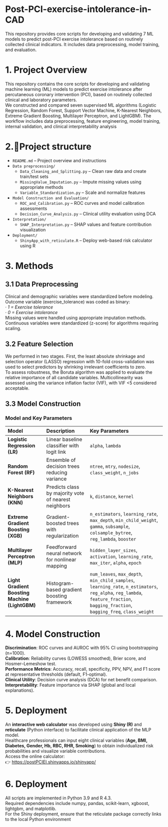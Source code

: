 # Post-PCI-exercise-intolerance-in-CAD
This repository provides core scripts for developing and validating 7 ML models to predict post-PCI exercise intolerance based on routinely collected clinical indicators. It includes data preprocessing, model training, and evaluation.
# 1. Project Overview
  This repository contains the core scripts for developing and validating machine learning (ML) models to predict exercise intolerance after percutaneous coronary intervention (PCI), based on routinely collected clinical and laboratory parameters.  
  We constructed and compared seven supervised ML algorithms (Logistic Regression, Random Forest, Support Vector Machine, K-Nearest Neighbors, Extreme Gradient Boosting, Multilayer Perceptron, and LightGBM). The workflow includes data preprocessing, feature engineering, model training, internal validation, and clinical interpretability analysis

# 2.📁Project structure

- `README.md` – Project overview and instructions
- `Data preprocessing/`
  - `Data_Cleaning_and_Splitting.py` – Clean raw data and create train/test sets
  - `MissingValue_Imputation.py` – Impute missing values using appropriate methods
  - `Variable_Standardization.py` – Scale and normalize features
- `Model Construction and Evaluation/`
  - `ROC_and_Calibration.py` – ROC curves and model calibration assessments
  - `Decision_Curve_Analysis.py` – Clinical utility evaluation using DCA
- `Interpretation/`
  - `SHAP_Interpretation.py` – SHAP values and feature contribution visualization
- `Deployment/`
  - `ShinyApp_with_reticulate.R` – Deploy web-based risk calculator using R


# 3. Methods
## 3.1 Data Preprocessing
Clinical and demographic variables were standardized before modeling.  
Outcome variable (exercise_tolerance) was coded as binary:  
· _1 = Exercise tolerance_  
· _0 = Exercise intolerance_    
Missing values were handled using appropriate imputation methods.  
Continuous variables were standardized (z-score) for algorithms requiring scaling.  
## 3.2 Feature Selection
We performed in two stages. First, the least absolute shrinkage and selection operator (LASSO) regression with 10-fold cross-validation was used to select predictors by shrinking irrelevant coefficients to zero.   
To assess robustness, the Boruta algorithm was applied to evaluate the relative importance of all candidate variables. Multicollinearity was assessed using the variance inflation factor (VIF), with VIF <5 considered acceptable.  
## 3.3 Model Construction
### Model and Key Parameters
| Model | Description | Key Parameters |
|:------|:-------------|:----------------|
| **Logistic Regression (LR)** | Linear baseline classifier with logit link | `alpha`, `lambda` |
| **Random Forest (RF)** | Ensemble of decision trees reducing variance | `ntree`, `mtry`, `nodesize`, `class_weight`, `n_jobs` |
| **K-Nearest Neighbors (KNN)** | Predicts class by majority vote of nearest neighbors | `k`, `distance`, `kernel` |
| **Extreme Gradient Boosting (XGB)** | Gradient-boosted trees with regularization | `n_estimators`, `learning_rate`, `max_depth`, `min_child_weight`, `gamma`, `subsample`, `colsample_bytree`, `reg_lambda`, `booster` |
| **Multilayer Perceptron (MLP)** | Feedforward neural network for nonlinear mapping | `hidden_layer_sizes`, `activation`, `learning_rate`, `max_iter`, `alpha`, `epoch` |
| **Light Gradient Boosting Machine (LightGBM)** | Histogram-based gradient boosting framework | `num_leaves`, `max_depth`, `min_child_samples`, `learning_rate`, `n_estimators`, `reg_alpha`, `reg_lambda`, `feature_fraction`, `bagging_fraction`, `bagging_freq`, `class_weight` |
# 4. Model Construction
**Discrimination**: ROC curves and AUROC with 95% CI using bootstrapping (n=1000).  
**Calibration**: Reliability curves (LOWESS smoothed), Brier score, and Hosmer–Lemeshow test.  
**Performance Metrics**: Accuracy, recall, specificity, PPV, NPV, and F1 score at representative thresholds (default, F1-optimal).  
**Clinical Utility**: Decision curve analysis (DCA) for net benefit comparison.  
**Interpretability**: Feature importance via SHAP (global and local explanations).  

# 5. Deployment
An **interactive web calculator** was developed using **Shiny (R)** and **reticulate** (Python interface) to facilitate clinical application of the MLP model.  
Healthcare professionals can input eight clinical variables (**Age, BMI, Diabetes, Gender, Hb, RBC, RHR, Smoking**) to obtain individualized risk probabilities and visualize variable contributions.  
Access the online calculator:  
👉 https://postPCIEI.shinyapps.io/shinyapp/

# 6. Deployment
All scripts are implemented in Python 3.9 and R 4.3.  
Required dependencies include numpy, pandas, scikit-learn, xgboost, lightgbm, and matplotlib.  
For the Shiny deployment, ensure that the reticulate package correctly links to the local Python environment  
